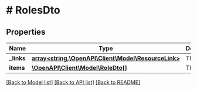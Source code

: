 # # RolesDto

## Properties

Name | Type | Description | Notes
------------ | ------------- | ------------- | -------------
**_links** | [**array<string,\OpenAPI\Client\Model\ResourceLink>**](ResourceLink.md) | The links. |
**items** | [**\OpenAPI\Client\Model\RoleDto[]**](RoleDto.md) | The roles. |

[[Back to Model list]](../../README.md#models) [[Back to API list]](../../README.md#endpoints) [[Back to README]](../../README.md)
